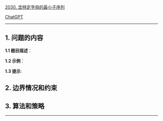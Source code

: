 [2030. 含特定字母的最小子序列](https://leetcode.cn/problems/smallest-k-length-subsequence-with-occurrences-of-a-letter)

[ChatGPT](chat.openai.com)

---

## 1. 问题的内容
**1.1 题目描述**：

**1.2 示例**：

**1.3 提示**:

## 2. 边界情况和约束


## 3. 算法和策略

---

